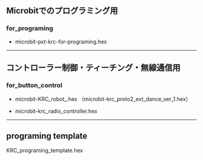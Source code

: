 ##  Microbitでのプログラミング用

### for_programing

- microbit-pxt-krc-for-programing.hex

---

## コントローラー制御・ティーチング・無線通信用

### for_button_control

- microbit-KRC_robot_.hex
（microbit-krc_proto2_ext_dance_ver_1.hex）

- microbit-krc_radio_controller.hex

---

## programing template

KRC_programing_template.hex